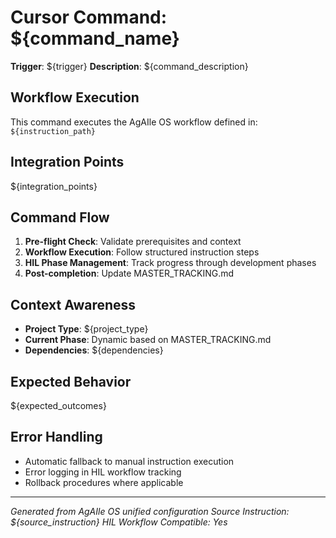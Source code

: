 # Cursor Command: ${command_name}

**Trigger**: ${trigger}
**Description**: ${command_description}

## Workflow Execution

This command executes the AgAIle OS workflow defined in:
`${instruction_path}`

## Integration Points

${integration_points}

## Command Flow

1. **Pre-flight Check**: Validate prerequisites and context
2. **Workflow Execution**: Follow structured instruction steps
3. **HIL Phase Management**: Track progress through development phases
4. **Post-completion**: Update MASTER_TRACKING.md

## Context Awareness

- **Project Type**: ${project_type}
- **Current Phase**: Dynamic based on MASTER_TRACKING.md
- **Dependencies**: ${dependencies}

## Expected Behavior

${expected_outcomes}

## Error Handling

- Automatic fallback to manual instruction execution
- Error logging in HIL workflow tracking
- Rollback procedures where applicable

---
*Generated from AgAIle OS unified configuration*
*Source Instruction: ${source_instruction}*
*HIL Workflow Compatible: Yes*